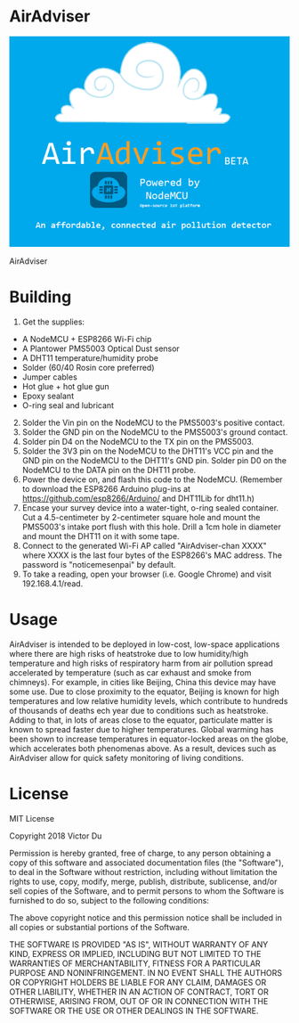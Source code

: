 # AirAdviser
![alt text](https://raw.githubusercontent.com/DrDab/AirAdviser/master/logo1.png)

AirAdviser

# Building
1. Get the supplies:
  - A NodeMCU + ESP8266 Wi-Fi chip
  - A Plantower PMS5003 Optical Dust sensor
  - A DHT11 temperature/humidity probe
  - Solder (60/40 Rosin core preferred)
  - Jumper cables
  - Hot glue + hot glue gun
  - Epoxy sealant
  - O-ring seal and lubricant
2. Solder the Vin pin on the NodeMCU to the PMS5003's positive contact.
3. Solder the GND pin on the NodeMCU to the PMS5003's ground contact.
4. Solder pin D4 on the NodeMCU to the TX pin on the PMS5003.
5. Solder the 3V3 pin on the NodeMCU to the DHT11's VCC pin and the GND pin on the NodeMCU to the DHT11's GND pin. Solder pin D0 on the NodeMCU to the DATA pin on the DHT11 probe.
6. Power the device on, and flash this code to the NodeMCU. (Remember to download the ESP8266 Arduino plug-ins at https://github.com/esp8266/Arduino/ and DHT11Lib for dht11.h)
7. Encase your survey device into a water-tight, o-ring sealed container. Cut a 4.5-centimeter by 2-centimeter square hole and mount the PMS5003's intake port flush with this hole. Drill a 1cm hole in diameter and mount the DHT11 on it with some tape.
8. Connect to the generated Wi-Fi AP called "AirAdviser-chan XXXX" where XXXX is the last four bytes of the ESP8266's MAC address. The password is "noticemesenpai" by default.
9. To take a reading, open your browser (i.e. Google Chrome) and visit 192.168.4.1/read.

# Usage
AirAdviser is intended to be deployed in low-cost, low-space applications where there are high risks of heatstroke due to low humidity/high temperature and high risks of respiratory harm from air pollution spread accelerated by temperature (such as car exhaust and smoke from chimneys). For example, in cities like Beijing, China this device may have some use. Due to close proximity to the equator, Beijing is known for high temperatures and low relative humidity levels, which contribute to hundreds of thousands of deaths ech year due to conditions such as heatstroke. Adding to that, in lots of areas close to the equator, particulate matter is known to spread faster due to higher temperatures. Global warming has been shown to increase temperatures in equator-locked areas on the globe, which accelerates both phenomenas above. As a result, devices such as AirAdviser allow for quick safety monitoring of living conditions.  

# License
MIT License

Copyright 2018 Victor Du

Permission is hereby granted, free of charge, to any person obtaining a copy of this software and associated documentation files (the "Software"), to deal in the Software without restriction, including without limitation the rights to use, copy, modify, merge, publish, distribute, sublicense, and/or sell copies of the Software, and to permit persons to whom the Software is furnished to do so, subject to the following conditions:

The above copyright notice and this permission notice shall be included in all copies or substantial portions of the Software.

THE SOFTWARE IS PROVIDED "AS IS", WITHOUT WARRANTY OF ANY KIND, EXPRESS OR IMPLIED, INCLUDING BUT NOT LIMITED TO THE WARRANTIES OF MERCHANTABILITY, FITNESS FOR A PARTICULAR PURPOSE AND NONINFRINGEMENT. IN NO EVENT SHALL THE AUTHORS OR COPYRIGHT HOLDERS BE LIABLE FOR ANY CLAIM, DAMAGES OR OTHER LIABILITY, WHETHER IN AN ACTION OF CONTRACT, TORT OR OTHERWISE, ARISING FROM, OUT OF OR IN CONNECTION WITH THE SOFTWARE OR THE USE OR OTHER DEALINGS IN THE SOFTWARE.
